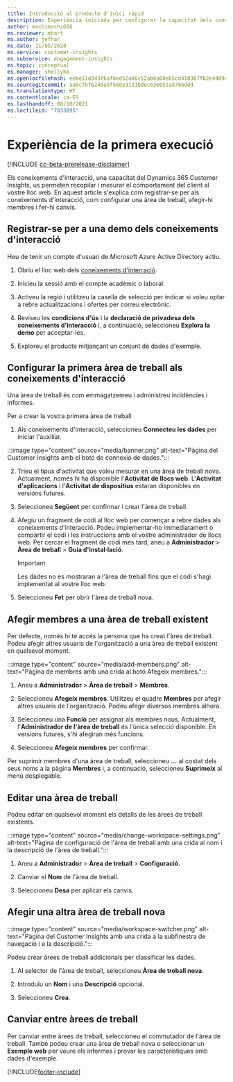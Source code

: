 ```yaml
---
title: Introducció al producte d'inici ràpid
description: Experiència iniciada per configurar la capacitat dels coneixements d'interacció.
author: mochimochi016
ms.reviewer: mhart
ms.author: jefhar
ms.date: 11/05/2020
ms.service: customer-insights
ms.subservice: engagement-insights
ms.topic: conceptual
ms.manager: shellyha
ms.openlocfilehash: eebe51d343f6afbed52a66c52ab6a60eb5cd410367fb2e4409eb8679f357c91e
ms.sourcegitcommit: aa0cfbf6240a9f560e3131bdec63e051a8786dd4
ms.translationtype: HT
ms.contentlocale: ca-ES
ms.lasthandoff: 08/10/2021
ms.locfileid: "7033895"
---
```

# <a name="first-run-experience"></a>Experiència de la primera execució

[!INCLUDE [cc-beta-prerelease-disclaimer](includes/cc-beta-prerelease-disclaimer.md)]

Els coneixements d'interacció, una capacitat del Dynamics 365 Customer Insights, us permeten recopilar i mesurar el comportament del client al vostre lloc web. En aquest article s'explica com registrar-se per als coneixements d'interacció, com configurar una àrea de treball, afegir-hi membres i fer-hi canvis.

## <a name="sign-up-for-a-demo-of-engagement-insights"></a>Registrar-se per a una demo dels coneixements d'interacció

Heu de tenir un compte d'usuari de Microsoft Azure Active Directory actiu. 

1. Obriu el lloc web dels [coneixements d'interració](https://pi.dynamics.com/). 

1. Inicieu la sessió amb el compte acadèmic o laboral.

1. Activeu la regió i utilitzeu la casella de selecció per indicar si voleu optar a rebre actualitzacions i ofertes per correu electrònic.

1. Reviseu les **condicions d'ús** i la **declaració de privadesa dels coneixements d'interacció** i, a continuació, seleccioneu **Explora la demo** per acceptar-les.

1. Exploreu el producte mitjançant un conjunt de dades d'exemple. 

## <a name="set-up-your-first-workspace-in-engagement-insights"></a>Configurar la primera àrea de treball als coneixements d'interacció

Una àrea de treball és com emmagatzemeu i administreu incidències i informes.

Per a crear la vostra primera àrea de treball

1. Als coneixements d'interacció, seleccioneu **Connecteu les dades** per iniciar l'auxiliar. 

:::image type="content" source="media/banner.png" alt-text="Pàgina del Customer Insights amb el botó de connexió de dades.":::

2. Trieu el tipus d'activitat que voleu mesurar en una àrea de treball nova. Actualment, només hi ha disponible l'**Activitat de llocs web**. L'**Activitat d'aplicacions** i l'**Activitat de dispositius** estaran disponibles en versions futures.

1. Seleccioneu **Següent** per confirmar i crear l'àrea de treball.

1. Afegiu un fragment de codi al lloc web per començar a rebre dades als coneixements d'interacció. Podeu implementar-ho immediatament o compartir el codi i les instruccions amb el vostre administrador de llocs web. Per cercar el fragment de codi més tard, aneu a **Administrador** > **Àrea de treball** > **Guia d'instal·lació**.

   > [!IMPORTANT]
   > Les dades no es mostraran a l'àrea de treball fins que el codi s'hagi implementat al vostre lloc web.

1. Seleccioneu **Fet** per obrir l'àrea de treball nova. 

## <a name="add-members-to-an-existing-workspace"></a>Afegir membres a una àrea de treball existent

Per defecte, només hi té accés la persona que ha creat l'àrea de treball. Podeu afegir altres usuaris de l'organització a una àrea de treball existent en qualsevol moment.

:::image type="content" source="media/add-members.png" alt-text="Pàgina de membres amb una crida al botó Afegeix membres.":::

1. Aneu a **Administrador** > **Àrea de treball** > **Membres**.

2. Seleccioneu **Afegeix membres**. Utilitzeu el quadre **Membres** per afegir altres usuaris de l'organització. Podeu afegir diversos membres alhora.

3. Seleccioneu una **Funció** per assignar als membres nous. Actualment, l'**Administrador de l'àrea de treball** és l'única selecció disponible. En versions futures, s'hi afegiran més funcions.

4. Seleccioneu **Afegeix membres** per confirmar.

Per suprimir membres d'una àrea de treball, seleccioneu **...** al costat dels seus noms a la pàgina **Membres** i, a continuació, seleccioneu **Suprimeix** al menú desplegable.

## <a name="edit-a-workspace"></a>Editar una àrea de treball

Podeu editar en qualsevol moment els detalls de les àrees de treball existents.

:::image type="content" source="media/change-workspace-settings.png" alt-text="Pàgina de configuració de l'àrea de treball amb una crida al nom i la descripció de l'àrea de treball.":::

1. Aneu a **Administrador** > **Àrea de treball** > **Configuració**.

1. Canviar el **Nom** de l'àrea de treball.

1. Seleccioneu **Desa** per aplicar els canvis.

## <a name="add-another-new-workspace"></a>Afegir una altra àrea de treball nova

:::image type="content" source="media/workspace-switcher.png" alt-text="Pàgina del Customer Insights amb una crida a la subfinestra de navegació i a la descripció.":::

Podeu crear àrees de treball addicionals per classificar les dades.

1. Al selector de l'àrea de treball, seleccioneu **Àrea de treball nova**.

1. Introduïu un **Nom** i una **Descripció** opcional.

1. Seleccioneu **Crea**.

## <a name="switch-between-workspaces"></a>Canviar entre àrees de treball

Per canviar entre àrees de treball, seleccioneu el commutador de l'àrea de treball. També podeu crear una àrea de treball nova o seleccionar un **Exemple web** per veure els informes i provar les característiques amb dades d'exemple. 



[!INCLUDE[footer-include](../includes/footer-banner.md)]